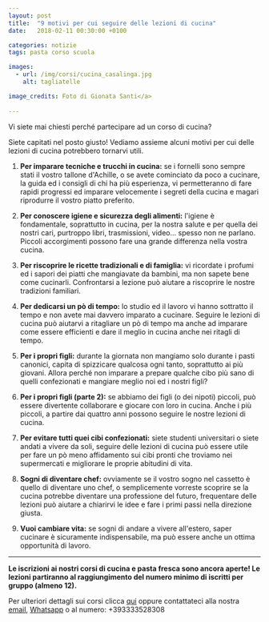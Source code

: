 ```yaml
---
layout: post
title:  "9 motivi per cui seguire delle lezioni di cucina"
date:   2018-02-11 00:30:00 +0100

categories: notizie
tags: pasta corso scuola

images:
  - url: /img/corsi/cucina_casalinga.jpg
    alt: tagliatelle

image_credits: Foto di Gionata Santi</a>
 
---
```


Vi siete mai chiesti perché partecipare ad un corso di cucina?


Siete capitati nel posto giusto!
Vediamo assieme alcuni motivi per cui delle lezioni di cucina potrebbero tornarvi utili.

<!--continua-->

1. **Per imparare tecniche e trucchi in cucina:** se i fornelli sono sempre stati il vostro tallone d'Achille, o se avete cominciato da poco a cucinare, la guida ed i consigli di chi ha più esperienza, vi permetteranno di fare rapidi progressi ed imparare velocemente i segreti della cucina e magari riprodurre il vostro piatto preferito.

2. **Per conoscere igiene e sicurezza degli alimenti:** l'igiene è fondamentale, soprattutto in cucina, per la nostra salute e per quella dei nostri cari, purtroppo libri, trasmissioni, video... spesso non ne parlano. Piccoli accorgimenti possono fare una grande differenza nella vostra cucina.

3. **Per riscoprire le ricette tradizionali e di famiglia:** vi ricordate i profumi  ed i sapori dei piatti che mangiavate da bambini, ma non sapete bene come cucinarli. Confrontarsi a lezione può aiutare a riscoprire le nostre tradizioni familiari.

4. **Per dedicarsi un pò di tempo:** lo studio ed il lavoro vi hanno sottratto il tempo e non avete mai davvero imparato a cucinare. Seguire le lezioni di cucina può aiutarvi a ritagliare un pò di tempo ma anche ad imparare come essere efficienti e dare il meglio in cucina anche nei ritagli di tempo.

5. **Per i propri figli:** durante la giornata non mangiamo solo durante i pasti canonici, capita di spizzicare qualcosa ogni tanto, soprattutto ai più giovani. Allora perché non imparare a prepare qualche cibo più sano di quelli confezionati e mangiare meglio noi ed i nostri figli?

6. **Per i propri figli (parte 2):** se abbiamo dei figli (o dei nipoti) piccoli, può essere divertente collaborare e giocare con loro in cucina. Anche i più piccoli, a partire dai quattro anni possono seguire le nostre lezioni di cucina.

7. **Per evitare tutti quei cibi confezionati:** siete studenti universitari o siete andati a vivere da soli, seguire delle lezioni di cucina può essere utile per fare un pò meno affidamento sui cibi pronti che troviamo nei supermercati e migliorare le proprie abitudini di vita.

8. **Sogni di diventare chef:** ovviamente se il vostro sogno nel cassetto è quello di diventare uno chef, o semplicemente vorreste scoprire se la cucina potrebbe diventare una professione del futuro, frequentare delle lezioni può aiutare a chiarirvi le idee e fare i primi passi nella direzione giusta.

9. **Vuoi cambiare vita:** se sogni di andare a vivere all'estero, saper cucinare è sicuramente indispensabile, ma può essere anche un ottima opportunità di lavoro.

***

**Le iscrizioni ai nostri corsi di cucina e pasta fresca sono ancora aperte! Le lezioni partiranno al raggiungimento del numero minimo di iscritti per gruppo (almeno 12).**

Per ulteriori dettagli sui corsi clicca [qui](/2018/02/10/corsi-cucina-dettagli) oppure contattateci alla nostra [email](&#x6d;&#97;&#x69;&#108;&#116;&#111;&#x3a;&#x63;&#x75;&#x63;&#105;&#x6e;&#x61;&#x2e;&#x64;&#x69;&#46;&#108;&#111;&#100;&#x69;&#x40;&#x67;&#109;&#x61;&#105;&#x6c;&#x2e;&#99;&#111;&#109; "Invia email"), [Whatsapp](https://api.whatsapp.com/send?phone=393333528308 "Invia messaggio") o al numero: +393333528308